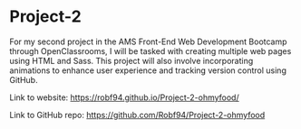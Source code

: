 # Project-2

For my second project in the AMS Front-End Web Development Bootcamp through OpenClassrooms, I will be tasked with creating multiple web pages using HTML and Sass. This project will also involve incorporating animations to enhance user experience and tracking version control using GitHub.

Link to website: https://robf94.github.io/Project-2-ohmyfood/

Link to GitHub repo: https://github.com/Robf94/Project-2-ohmyfood